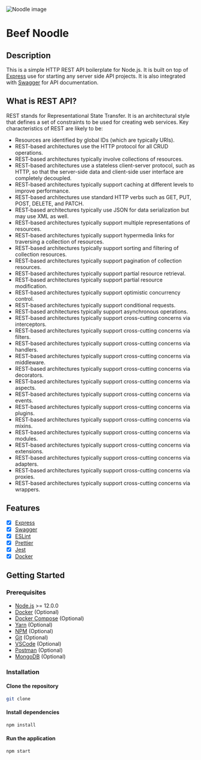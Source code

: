 
![Noodle image](https://i0.wp.com/www.angsarap.net/wp-content/uploads/2014/06/Beef-Noodle-Soup-Wide.jpg?ssl=1)
# Beef Noodle

## Description
This is a simple HTTP REST API boilerplate for Node.js. It is built on top of [Express](https://expressjs.com/) 
use for starting any server side API projects. It is also integrated with [Swagger](https://swagger.io/) for API documentation.

## What is REST API?
REST stands for Representational State Transfer. It is an architectural style that defines a set of constraints to be used for creating web services.
Key characteristics of REST are likely to be:
- Resources are identified by global IDs (which are typically URIs).
- REST-based architectures use the HTTP protocol for all CRUD operations.
- REST-based architectures typically involve collections of resources.
- REST-based architectures use a stateless client-server protocol, such as HTTP, so that the server-side data and client-side user interface are completely decoupled.
- REST-based architectures typically support caching at different levels to improve performance.
- REST-based architectures use standard HTTP verbs such as GET, PUT, POST, DELETE, and PATCH.
- REST-based architectures typically use JSON for data serialization but may use XML as well.
- REST-based architectures typically support multiple representations of resources.
- REST-based architectures typically support hypermedia links for traversing a collection of resources.
- REST-based architectures typically support sorting and filtering of collection resources.
- REST-based architectures typically support pagination of collection resources.
- REST-based architectures typically support partial resource retrieval.
- REST-based architectures typically support partial resource modification.
- REST-based architectures typically support optimistic concurrency control.
- REST-based architectures typically support conditional requests.
- REST-based architectures typically support asynchronous operations.
- REST-based architectures typically support cross-cutting concerns via interceptors.
- REST-based architectures typically support cross-cutting concerns via filters.
- REST-based architectures typically support cross-cutting concerns via handlers.
- REST-based architectures typically support cross-cutting concerns via middleware.
- REST-based architectures typically support cross-cutting concerns via decorators.
- REST-based architectures typically support cross-cutting concerns via aspects.
- REST-based architectures typically support cross-cutting concerns via events.
- REST-based architectures typically support cross-cutting concerns via plugins.
- REST-based architectures typically support cross-cutting concerns via mixins.
- REST-based architectures typically support cross-cutting concerns via modules.
- REST-based architectures typically support cross-cutting concerns via extensions.
- REST-based architectures typically support cross-cutting concerns via adapters.
- REST-based architectures typically support cross-cutting concerns via proxies.
- REST-based architectures typically support cross-cutting concerns via wrappers.


## Features
- [x] [Express](https://expressjs.com/)
- [x] [Swagger](https://swagger.io/)
- [x] [ESLint](https://eslint.org/)
- [x] [Prettier](https://prettier.io/)
- [x] [Jest](https://jestjs.io/)
- [x] [Docker](https://www.docker.com/)

## Getting Started
### Prerequisites
- [Node.js](https://nodejs.org/en/) >= 12.0.0
- [Docker](https://www.docker.com/) (Optional)
- [Docker Compose](https://docs.docker.com/compose/) (Optional)
- [Yarn](https://yarnpkg.com/) (Optional)
- [NPM](https://www.npmjs.com/) (Optional)
- [Git](https://git-scm.com/) (Optional)
- [VSCode](https://code.visualstudio.com/) (Optional)
- [Postman](https://www.postman.com/) (Optional)
- [MongoDB](https://www.mongodb.com/) (Optional)

### Installation
#### Clone the repository
```bash
git clone
```

#### Install dependencies
```bash
npm install
```

#### Run the application
```bash
npm start
```

